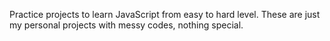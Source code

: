 Practice projects to learn JavaScript from easy to hard level. 
These are just my personal projects with messy codes, nothing special.
